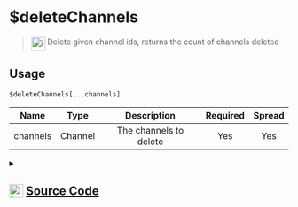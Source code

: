 # $deleteChannels
> <img align="top" src="https://upload.wikimedia.org/wikipedia/commons/thumb/e/e4/Infobox_info_icon.svg/160px-Infobox_info_icon.svg.png?20150409153300" alt="image" width="25" height="auto"> Delete given channel ids, returns the count of channels deleted
## Usage
```
$deleteChannels[...channels]
```
| Name | Type | Description | Required | Spread
| :---: | :---: | :---: | :---: | :---: |
channels | Channel | The channels to delete | Yes | Yes
<details>
<summary>
    
## <img align="top" src="https://cdn4.iconfinder.com/data/icons/iconsimple-logotypes/512/github-512.png" alt="image" width="25" height="auto">  [Source Code](https://github.com/tryforge/ForgeScript-V2/blob/main/src/native/deleteChannels.ts)
    
</summary>
    
```ts
import { BaseChannel, TextChannel } from "discord.js"
import { ArgType, NativeFunction, Return } from "../structures"
import noop from "../functions/noop"

export default new NativeFunction({
    name: "$deleteChannels",
    version: "1.0.5",
    brackets: true,
    unwrap: true,
    description: "Delete given channel ids, returns the count of channels deleted",
    args: [
        {
            name: "channels",
            description: "The channels to delete",
            rest: true,
            required: true,
            type: ArgType.Channel,
            check: (i: BaseChannel) => "delete" in i,
        },
    ],
    async execute(ctx, [channels]) {
        let count = 0
        for (let i = 0, len = channels.length; i < len; i++) {
            const ch = channels[i]
            const success = await ch.delete().catch(noop)
            if (success) count++
        }

        return Return.success(count)
    },
})

```
    
</details>